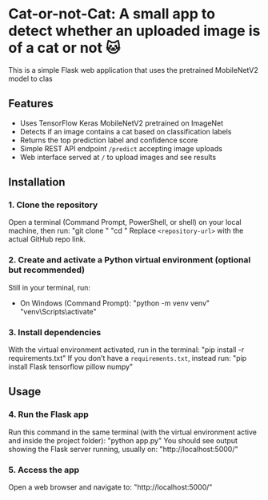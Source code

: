 # Cat-or-not-Cat: A small app to detect whether an uploaded image is of a cat or not 🐱
This is a simple Flask web application that uses the pretrained MobileNetV2 model to clas
## Features
- Uses TensorFlow Keras MobileNetV2 pretrained on ImageNet
- Detects if an image contains a cat based on classification labels
- Returns the top prediction label and confidence score
- Simple REST API endpoint `/predict` accepting image uploads
- Web interface served at `/` to upload images and see results

## Installation
### 1. Clone the repository
Open a terminal (Command Prompt, PowerShell, or shell) on your local machine, then run:
  "git clone <repository-url>"
   "cd <repository-folder>"
Replace `<repository-url>` with the actual GitHub repo link.
### 2. Create and activate a Python virtual environment (optional but recommended)
Still in your terminal, run:
- On Windows (Command Prompt):
   "python -m venv venv"
   "venv\Scripts\activate"

### 3. Install dependencies
With the virtual environment activated, run in the terminal:
   "pip install -r requirements.txt"
If you don’t have a `requirements.txt`, instead run:
   "pip install Flask tensorflow pillow numpy"
## Usage
### 4. Run the Flask app
Run this command in the same terminal (with the virtual environment active and inside the project folder):
   "python app.py"
You should see output showing the Flask server running, usually on:
   "http://localhost:5000/"
### 5. Access the app
Open a web browser and navigate to:
   "http://localhost:5000/"









